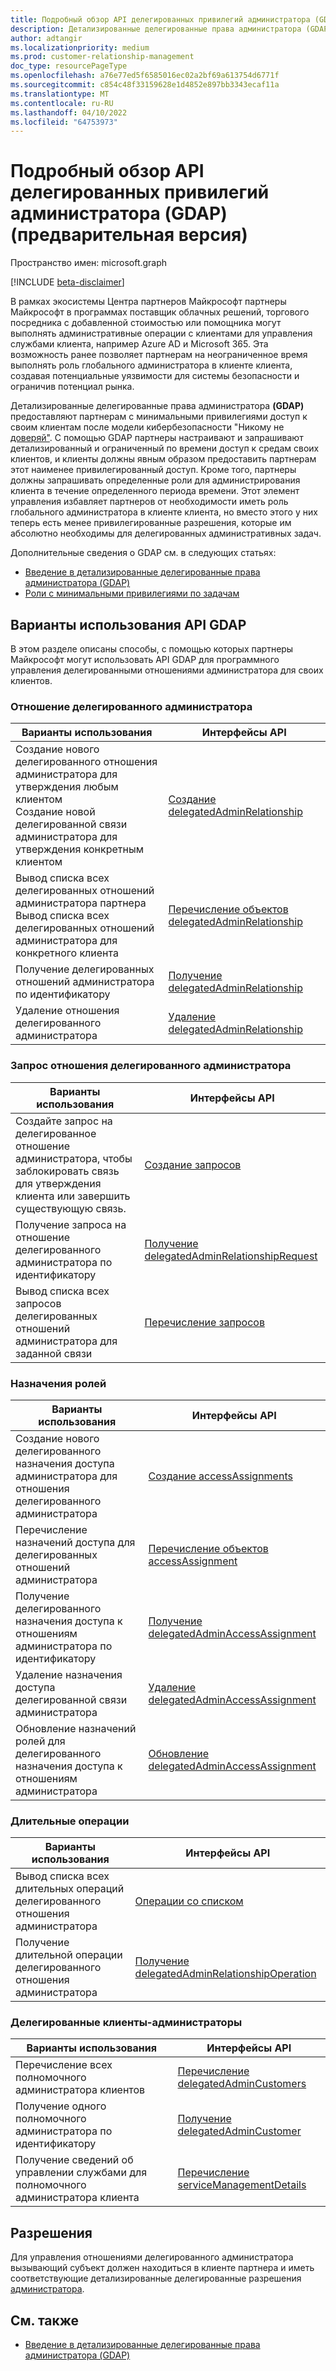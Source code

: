 ```yaml
---
title: Подробный обзор API делегированных привилегий администратора (GDAP) (предварительная версия)
description: Детализированные делегированные права администратора (GDAP) позволяют партнерам Майкрософт настраивать и запрашивать детализированный и ограниченный по времени доступ к средам своих клиентов, позволяя клиентам применять минимальный уровень доступа для партнеров Майкрософт.
author: adtangir
ms.localizationpriority: medium
ms.prod: customer-relationship-management
doc_type: resourcePageType
ms.openlocfilehash: a76e77ed5f6585016ec02a2bf69a613754d6771f
ms.sourcegitcommit: c854c48f33159628e1d4852e897bb3343ecaf11a
ms.translationtype: MT
ms.contentlocale: ru-RU
ms.lasthandoff: 04/10/2022
ms.locfileid: "64753973"
---
```

# <a name="granular-delegated-admin-privileges-gdap-api-overview-preview"></a>Подробный обзор API делегированных привилегий администратора (GDAP) (предварительная версия)

Пространство имен: microsoft.graph

[!INCLUDE [beta-disclaimer](../../includes/beta-disclaimer.md)]

В рамках экосистемы Центра партнеров Майкрософт партнеры Майкрософт в программах поставщик облачных решений, торгового посредника с добавленной стоимостью или помощника могут выполнять административные операции с клиентами для управления службами клиента, например Azure AD и Microsoft 365. Эта возможность ранее позволяет партнерам на неограниченное время выполнять роль глобального администратора в клиенте клиента, создавая потенциальные уязвимости для системы безопасности и ограничив потенциал рынка.

Детализированные делегированные права администратора **(GDAP)** предоставляют партнерам с минимальными привилегиями доступ к своим клиентам после модели кибербезопасности "Никому не [доверяй"](/security/zero-trust/). С помощью GDAP партнеры настраивают и запрашивают детализированный и ограниченный по времени доступ к средам своих клиентов, и клиенты должны явным образом предоставить партнерам этот наименее привилегированный доступ. Кроме того, партнеры должны запрашивать определенные роли для администрирования клиента в течение определенного периода времени. Этот элемент управления избавляет партнеров от необходимости иметь роль глобального администратора в клиенте клиента, но вместо этого у них теперь есть менее привилегированные разрешения, которые им абсолютно необходимы для делегированных административных задач.

Дополнительные сведения о GDAP см. в следующих статьях:
+ [Введение в детализированные делегированные права администратора (GDAP)](/partner-center/gdap-introduction)
+ [Роли с минимальными привилегиями по задачам](/partner-center/gdap-least-privileged-roles-by-task)

## <a name="use-cases-for-gdap-apis"></a>Варианты использования API GDAP

В этом разделе описаны способы, с помощью которых партнеры Майкрософт могут использовать API GDAP для программного управления делегированными отношениями администратора для своих клиентов.

### <a name="delegated-admin-relationship"></a>Отношение делегированного администратора

| Варианты использования | Интерфейсы API |
|--|--|
| Создание нового делегированного отношения администратора для утверждения любым клиентом <br/> Создание новой делегированной связи администратора для утверждения конкретным клиентом | [Создание delegatedAdminRelationship](../api/tenantrelationship-post-delegatedadminrelationships.md) |
| Вывод списка всех делегированных отношений администратора партнера <br/> Вывод списка всех делегированных отношений администратора для конкретного клиента | [Перечисление объектов delegatedAdminRelationship](../api/tenantrelationship-list-delegatedadminrelationships.md) |
| Получение делегированных отношений администратора по идентификатору | [Получение delegatedAdminRelationship](../api/delegatedadminrelationship-get.md)  |
| Удаление отношения делегированного администратора | [Удаление delegatedAdminRelationship](../api/delegatedadminrelationship-delete.md) |

### <a name="delegated-admin-relationship-request"></a>Запрос отношения делегированного администратора

| Варианты использования | Интерфейсы API |
|--|--|
| Создайте запрос на делегированное отношение администратора, чтобы заблокировать связь для утверждения клиента или завершить существующую связь. | [Создание запросов](../api/delegatedadminrelationship-post-requests.md) |
| Получение запроса на отношение делегированного администратора по идентификатору | [Получение delegatedAdminRelationshipRequest](../api/delegatedadminrelationshiprequest-get.md) |
| Вывод списка всех запросов делегированных отношений администратора для заданной связи | [Перечисление запросов](../api/delegatedadminrelationship-list-requests.md) |


### <a name="role-assignments"></a>Назначения ролей

| Варианты использования | Интерфейсы API |
|--|--|
| Создание нового делегированного назначения доступа администратора для отношения делегированного администратора | [Создание accessAssignments](../api/delegatedadminrelationship-post-accessassignments.md) |
| Перечисление назначений доступа для делегированных отношений администратора | [Перечисление объектов accessAssignment](../api/delegatedadminrelationship-list-accessassignments.md) |
| Получение делегированного назначения доступа к отношениям администратора по идентификатору | [Получение delegatedAdminAccessAssignment](../api/delegatedadminaccessassignment-get.md) |
| Удаление назначения доступа делегированной связи администратора | [Удаление delegatedAdminAccessAssignment](../api/delegatedadminaccessassignment-delete.md) |
| Обновление назначений ролей для делегированного назначения доступа к отношениям администратора | [Обновление delegatedAdminAccessAssignment](../api/delegatedadminaccessassignment-update.md) |

### <a name="long-running-operations"></a>Длительные операции

| Варианты использования | Интерфейсы API |
|--|--|
| Вывод списка всех длительных операций делегированного отношения администратора | [Операции со списком](../api/delegatedadminrelationship-list-operations.md) |
| Получение длительной операции делегированного отношения администратора | [Получение delegatedAdminRelationshipOperation](../api/delegatedadminrelationshipoperation-get.md) |


### <a name="delegated-admin-customers"></a>Делегированные клиенты-администраторы

| Варианты использования | Интерфейсы API |
|--|--|
| Перечисление всех полномочного администратора клиентов | [Перечисление delegatedAdminCustomers](../api/tenantrelationship-list-delegatedadmincustomers.md)|
| Получение одного полномочного администратора по идентификатору | [Получение delegatedAdminCustomer](../api/delegatedadmincustomer-get.md) |
| Получение сведений об управлении службами для полномочного администратора клиента | [Перечисление serviceManagementDetails](../api/delegatedadmincustomer-list-servicemanagementdetails.md) |

## <a name="permissions"></a>Разрешения

Для управления отношениями делегированного администратора вызывающий субъект должен находиться в клиенте партнера и иметь соответствующие детализированные делегированные разрешения [администратора](/graph/permissions-reference#delegated-admin-relationship-permissions).


## <a name="see-also"></a>См. также

+ [Введение в детализированные делегированные права администратора (GDAP)](/partner-center/gdap-introduction)